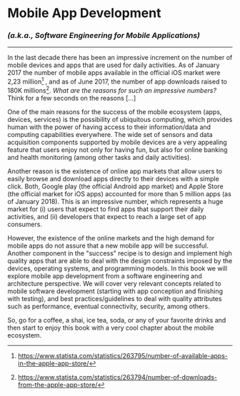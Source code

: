 # Mobile App Development

### _\(a.k.a., Software Engineering for Mobile Applications\)_

---

In the last decade there has been an impressive increment on the number of mobile devices and apps that are used for daily activities. As of January 2017 the number of mobile apps available in the official iOS market were 2,23 million[^1] , and as of June 2017, the number of app downloads raised to 180K millions[^2]. _What are the reasons for such an impressive numbers?_ Think for a few seconds on the reasons \[...\]

One of the main reasons for the success of the mobile ecosystem \(apps, devices, services\) is the possibility of ubiquitous computing, which provides human with the power of having access to their information/data and computing capabilities everywhere. The wide set of sensors and data acquisition components supported by mobile devices are a very appealing feature that users enjoy not only for having fun, but also for online banking  and health monitoring (among other tasks and daily activities).

Another reason is the existence of online app markets that allow users to easily browse and download apps directly to their devices with a simple click. Both, Google play \(the official Android app market\) and Apple Store \(the official market for iOS apps\) accounted for more than 5 million apps \(as of January 2018\). This is an impressive number, which represents a huge market for \(i\) users that expect to find apps that support their daily activities, and \(ii\) developers that expect to reach a large set of app consumers.

However, the existence of the online markets and the high demand for mobile apps do not assure that a new mobile app will be successful. Another component in the "success" recipe is to design and implement high quality apps that are able to deal with the design constraints imposed by the devices, operating systems, and programming models. In this book we will explore mobile app development from a software engineering and architecture perspective. We will cover very relevant concepts related to mobile software development \(starting with app conception and finishing with testing\), and best practices/guidelines to deal with quality attributes such as performance, eventual connectivity, security, among others.

So, go for a coffee, a shai, ice tea, soda, or any of your favorite drinks and then start to enjoy this book with a very cool chapter about the mobile ecosystem.







[^1]: https://www.statista.com/statistics/263795/number-of-available-apps-in-the-apple-app-store/

[^2]: https://www.statista.com/statistics/263794/number-of-downloads-from-the-apple-app-store/
